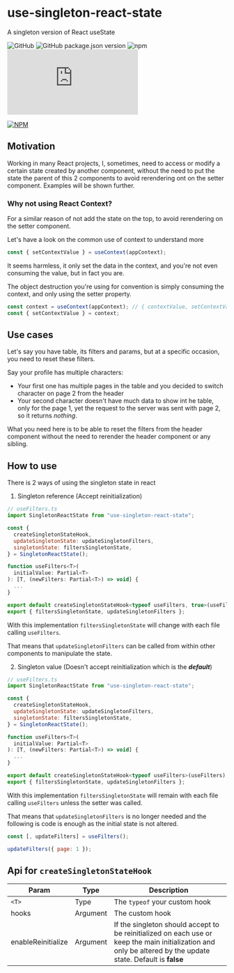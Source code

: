 # use-singleton-react-state

A singleton version of React useState

![GitHub](https://img.shields.io/github/license/AndrewLawendy/use-singleton-react-state)
![GitHub package.json version](https://img.shields.io/github/package-json/v/AndrewLawendy/use-singleton-react-state)
![npm](https://img.shields.io/npm/dw/use-singleton-react-state)
![GitHub file size in bytes](https://img.shields.io/github/size/AndrewLawendy/use-singleton-react-state/src/index.ts)

[![NPM](https://nodei.co/npm/use-singleton-react-state.png?downloads=true)](https://nodei.co/npm/use-singleton-react-state/)

## Motivation

Working in many React projects, I, sometimes, need to access or modify a certain state created by another component, without the need to put the state the parent of this 2 components to avoid rerendering ont on the setter component. Examples will be shown further.

### Why not using React Context?

For a similar reason of not add the state on the top, to avoid rerendering on the setter component.

Let's have a look on the common use of context to understand more

```javascript
const { setContextValue } = useContext(appContext);
```

It seems harmless, it only set the data in the context, and you're not even consuming the value, but in fact you are.

The object destruction you're using for convention is simply consuming the context, and only using the setter property.

```javascript
const context = useContext(appContext); // { contextValue, setContextValue }
const { setContextValue } = context;
```

## Use cases

Let's say you have table, its filters and params, but at a specific occasion, you need to reset these filters.

Say your profile has multiple characters:

- Your first one has multiple pages in the table and you decided to switch character on page 2 from the header
- Your second character doesn't have much data to show int he table, only for the page 1, yet the request to the server was sent with page 2, so it returns _nothing_.

What you need here is to be able to reset the filters from the header component without the need to rerender the header component or any sibling.

## How to use

There is 2 ways of using the singleton state in react

1. Singleton reference (Accept reinitialization)

```javascript
// useFilters.ts
import SingletonReactState from "use-singleton-react-state";

const {
  createSingletonStateHook,
  updateSingletonState: updateSingletonFilters,
  singletonState: filtersSingletonState,
} = SingletonReactState();

function useFilters<T>(
  initialValue: Partial<T>
): [T, (newFilters: Partial<T>) => void] {
  ...
}

export default createSingletonStateHook<typeof useFilters, true>(useFilters);
export { filtersSingletonState, updateSingletonFilters };
```

With this implementation `filtersSingletonState` will change with each file calling `useFilters`.

That means that `updateSingletonFilters` can be called from within other components to manipulate the state.

2. Singleton value (Doesn't accept reinitialization which is the **_default_**)

```javascript
// useFilters.ts
import SingletonReactState from "use-singleton-react-state";

const {
  createSingletonStateHook,
  updateSingletonState: updateSingletonFilters,
  singletonState: filtersSingletonState,
} = SingletonReactState();

function useFilters<T>(
  initialValue: Partial<T>
): [T, (newFilters: Partial<T>) => void] {
  ...
}

export default createSingletonStateHook<typeof useFilters>(useFilters);
export { filtersSingletonState, updateSingletonFilters };
```

With this implementation `filtersSingletonState` will remain with each file calling `useFilters` unless the setter was called.

That means that `updateSingletonFilters` is no longer needed and the following is code is enough as the initial state is not altered.

```javascript
const [, updateFilters] = useFilters();

updateFilters({ page: 1 });
```

## Api for `createSingletonStateHook`

| Param              | Type     | Description                                                                                                                                                  |
| ------------------ | -------- | ------------------------------------------------------------------------------------------------------------------------------------------------------------ |
| `<T>`              | Type     | The `typeof` your custom hook                                                                                                                                |
| hooks              | Argument | The custom hook                                                                                                                                              |
| enableReinitialize | Argument | If the singleton should accept to be reinitialized on each use or keep the main initialization and only be altered by the update state. Default is **false** |
